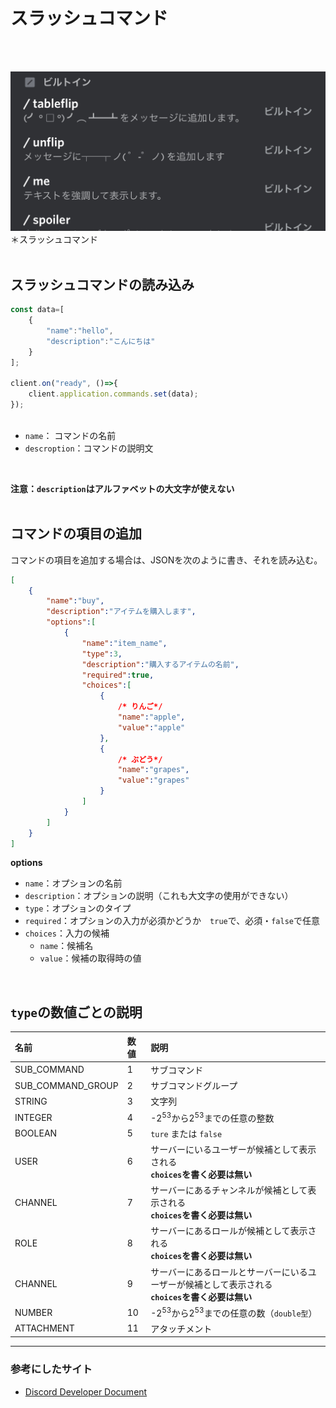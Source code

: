 # スラッシュコマンド
<br></br>


![](https://github.com/kelp-of-truth/Discord-Document/blob/kelp-of-truth-discord.js-document/document/src/img/slashCommand.jpg?raw=true)
＊スラッシュコマンド
<br></br>


## スラッシュコマンドの読み込み
```js
const data=[
    {
        "name":"hello",
        "description":"こんにちは"
    }
];

client.on("ready", ()=>{
    client.application.commands.set(data);
});



```

- `name`： コマンドの名前
- `descroption`：コマンドの説明文
<br>

**注意：`description`はアルファベットの大文字が使えない**
<br></br>

## コマンドの項目の追加

コマンドの項目を追加する場合は、JSONを次のように書き、それを読み込む。

```json
[
    {
        "name":"buy",
        "description":"アイテムを購入します",
        "options":[
            {
                "name":"item_name",
                "type":3,
                "description":"購入するアイテムの名前",
                "required":true,
                "choices":[
                    {
                        /* りんご*/
                        "name":"apple",
                        "value":"apple"
                    },
                    {
                        /* ぶどう*/
                        "name":"grapes",
                        "value":"grapes"
                    }
                ]
            }
        ]
    }
]
```

**options**<br>
- ``name``：オプションの名前
- ``description``：オプションの説明（これも大文字の使用ができない）
- `type`：オプションのタイプ
- `required`：オプションの入力が必須かどうか　`true`で、必須・`false`で任意
- `choices`：入力の候補
    - `name`：候補名
    - `value`：候補の取得時の値

<br>

## `type`の数値ごとの説明
|名前|数値|説明|
|:-|:-|:-|
|SUB_COMMAND|1|サブコマンド|
|SUB_COMMAND_GROUP|2|サブコマンドグループ|
|STRING|3|文字列|
|INTEGER|4|-2<sup>53</sup>から2<sup>53</sup>までの任意の整数|
|BOOLEAN|5|`ture` または `false`|
|USER|6|サーバーにいるユーザーが候補として表示される<br>**`choices`を書く必要は無い**|
|CHANNEL|7|サーバーにあるチャンネルが候補として表示される<br>**`choices`を書く必要は無い**|
|ROLE|8|サーバーにあるロールが候補として表示される<br>**`choices`を書く必要は無い**|
|CHANNEL|9|サーバーにあるロールとサーバーにいるユーザーが候補として表示される<br>**`choices`を書く必要は無い**|
|NUMBER|10|-2<sup>53</sup>から2<sup>53</sup>までの任意の数（`double型`）|
|ATTACHMENT|11|アタッチメント|

---


### 参考にしたサイト
- [Discord Developer Document](https://discord.com/developers/docs/)